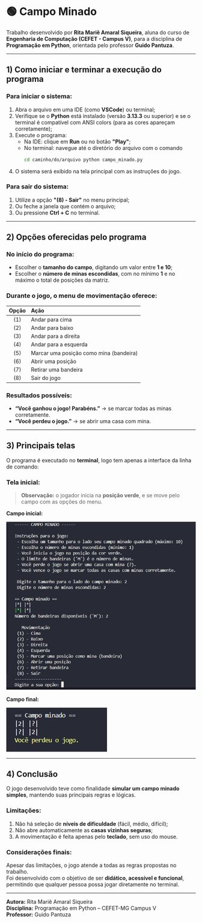 # 🟢 Campo Minado

Trabalho desenvolvido por **Rita Mariê Amaral Siqueira**, aluna do curso de **Engenharia de Computação (CEFET - Campus V)**, para a disciplina de **Programação em Python**, orientada pelo professor **Guido Pantuza**.

---

## 1) Como iniciar e terminar a execução do programa

### Para iniciar o sistema:
1. Abra o arquivo em uma IDE (como **VSCode**) ou terminal;
2. Verifique se o **Python** está instalado (versão **3.13.3** ou superior) e se o terminal é compatível com ANSI colors (para as cores apareçam corretamente);
3. Execute o programa:
   - Na IDE: clique em **Run** ou no botão **"Play"**;
   - No terminal: navegue até o diretório do arquivo com o comando  
     ```bash
     cd caminho/do/arquivo python campo_minado.py
     ```
4. O sistema será exibido na tela principal com as instruções do jogo.

### Para sair do sistema:
1. Utilize a opção **"(8) - Sair"** no menu principal;
2. Ou feche a janela que contém o arquivo;
3. Ou pressione **Ctrl + C** no terminal.

---

## 2) Opções oferecidas pelo programa

### No início do programa:
- Escolher o **tamanho do campo**, digitando um valor entre **1 e 10**;
- Escolher o **número de minas escondidas**, com no mínimo **1** e no máximo o total de posições da matriz.

### Durante o jogo, o menu de movimentação oferece:
| Opção | Ação |
|:------:|:-----|
| (1) | Andar para cima |
| (2) | Andar para baixo |
| (3) | Andar para a direita |
| (4) | Andar para a esquerda |
| (5) | Marcar uma posição como mina (bandeira) |
| (6) | Abrir uma posição |
| (7) | Retirar uma bandeira |
| (8) | Sair do jogo |

### Resultados possíveis:
- **“Você ganhou o jogo! Parabéns.”** → se marcar todas as minas corretamente.  
- **“Você perdeu o jogo.”** → se abrir uma casa com mina.

---

##  3) Principais telas

O programa é executado no **terminal**, logo tem apenas a interface da linha de comando:

### Tela inicial:

> **Observação:** o jogador inicia na **posição verde**, e se move pelo campo com as opções do menu.

**Campo inicial:**

![Exibição do campo minado inicial](inicio.png)

**Campo final:**

![Exibição do campo minado final](final.png)

---

##  4) Conclusão

O jogo desenvolvido teve como finalidade **simular um campo minado simples**, mantendo suas principais regras e lógicas.

### Limitações:
1. Não há seleção de **níveis de dificuldade** (fácil, médio, difícil);
2. Não abre automaticamente as **casas vizinhas seguras**;
3. A movimentação é feita apenas pelo **teclado**, sem uso do mouse.

### Considerações finais:
Apesar das limitações, o jogo atende a todas as regras propostas no trabalho.  
Foi desenvolvido com o objetivo de ser **didático, acessível e funcional**, permitindo que qualquer pessoa possa jogar diretamente no terminal.

---

**Autora:** Rita Mariê Amaral Siqueira  
**Disciplina:** Programação em Python – CEFET-MG Campus V  
**Professor:** Guido Pantuza  

